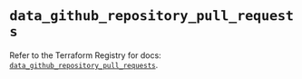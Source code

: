 # `data_github_repository_pull_requests`

Refer to the Terraform Registry for docs: [`data_github_repository_pull_requests`](https://registry.terraform.io/providers/integrations/github/6.6.0/docs/data-sources/repository_pull_requests).
